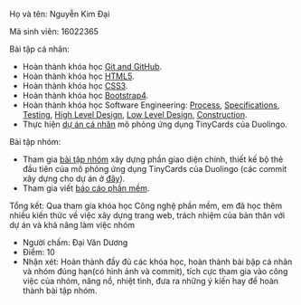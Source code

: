 Họ và tên: Nguyễn Kim Đại

Mã sinh viên: 16022365

Bài tập cá nhân:

* Hoàn thành khóa học [Git and GitHub](https://github.com/truonganhhoang/INT2208-2-2018/blob/master/NguyenKimDai/Git%20and%20GitHub/Git%20and%20GitHub.png).
* Hoàn thành khóa học [HTML5](https://github.com/truonganhhoang/INT2208-2-2018/tree/master/NguyenKimDai/HTML5).
* Hoàn thành khóa học [CSS3](https://github.com/truonganhhoang/INT2208-2-2018/tree/master/NguyenKimDai/CSS3).
* Hoàn thành khóa học [Bootstrap4](https://github.com/truonganhhoang/INT2208-2-2018/tree/master/NguyenKimDai/Bootstrap4).
* Hoàn thành khóa học Software Engineering: [Process](https://github.com/truonganhhoang/INT2208-2-2018/blob/master/NguyenKimDai/process.png), [Specifications](https://github.com/truonganhhoang/INT2208-2-2018/blob/master/NguyenKimDai/specifications.png), [Testing](https://github.com/truonganhhoang/INT2208-2-2018/blob/master/NguyenKimDai/testing.png), [High Level Design](https://github.com/truonganhhoang/INT2208-2-2018/blob/master/NguyenKimDai/highleveldesign.png), [Low Level Design](https://github.com/truonganhhoang/INT2208-2-2018/blob/master/NguyenKimDai/lowleveldesign.png), [Construction](https://github.com/truonganhhoang/INT2208-2-2018/blob/master/NguyenKimDai/construction.png).
* Thực hiện [dự án cá nhân](https://github.com/truonganhhoang/INT2208-2-2018/tree/master/NguyenKimDai/Bai%20tap%20tuan%206) mô phỏng ứng dụng TinyCards của Duolingo.

Bài tập nhóm:

* Tham gia [bài tập nhóm](https://github.com/truonganhhoang/INT2208-2-2018/tree/master/nhom-HLT) xây dựng phần giao diện chính, thiết kế bộ thẻ đầu tiên của mô phỏng ứng dụng TinyCards của Duolingo (các commit xây dựng cho dự án ở [đây](https://github.com/NguyenKimDai/INT2208-2-2018/commit/c059cb12daaad3599a6a6e3a5c0322bcc05064b3)).
* Tham gia viết [báo cáo phần mềm](https://docs.google.com/document/d/1PSt0JK8gl7i3VTp_l_H9uK71v7lyUe81sUKVzEEuk1A/edit#heading=h.eqdupl8g2s7q).

Tổng kết: Qua tham gia khóa học Công nghệ phần mềm, em đã học thêm nhiều kiến thức về việc xây dựng trang web, trách nhiệm của bản thân với dự án và khả năng làm việc nhóm


* Người chấm: Đại Văn Dương
* Điểm: 10
* Nhận xét: Hoàn thành đầy đủ các khóa học, hoàn thành bài bập cá nhân và nhóm đúng hạn(có hình ảnh và commit), tích cực tham gia vào công việc của nhóm, năng nổ, nhiệt tình, đưa ra những ý kiến hay để hoàn thành bài tập nhóm.

